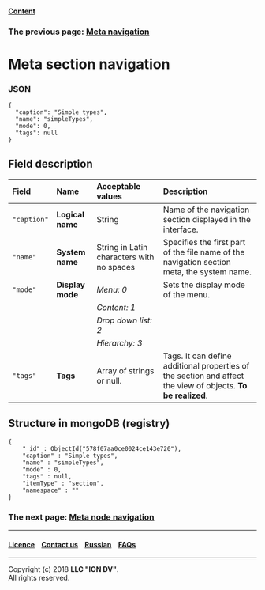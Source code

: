 #### [Content](/docs/en/index.md)

### The previous page: [Meta navigation](/docs/en/2_system_description/metadata_structure/meta_navigation/meta_navigation.md)

# Meta section navigation

### JSON

```
{
  "caption": "Simple types",
  "name": "simpleTypes",
  "mode": 0,
  "tags": null
}

```
## Field description

| Field        | Name  | Acceptable values                                                                                                                                                                              | Description                                                                                                 |
|:------------|:----------------------|:-------------------------------------------------------------------------------------------------------------------------------------------------------------------------------------------------|:---------------------------------------------------------------------------------------------------------|
|`"caption"`      | **Logical name**    | String                        | Name of the navigation section displayed in the interface.                    
| `"name"`        | **System name**     | String in Latin characters with no spaces| Specifies the first part of the file name of the navigation section meta, the system name.  
| `"mode"`        | **Display mode**    | _Menu: 0_                     | Sets the display mode of the menu.    
|                 |                     | _Content: 1_               |                                  
|                 |                     | _Drop down list: 2_       |                                  
|                 |                     | _Hierarchy: 3_                 |                                  
| `"tags"`        | **Tags**            | Array of strings or null.       | Tags. It can define additional properties of the section and affect the view of objects. **To be realized**. 

## Structure in mongoDB (registry)
```
{
    "_id" : ObjectId("578f07aa0ce0024ce143e720"),
    "caption" : "Simple types",
    "name" : "simpleTypes",
    "mode" : 0,
    "tags" : null,
    "itemType" : "section",
    "namespace" : ""
}
```

### The next page: [Meta node navigation](/docs/en/2_system_description/metadata_structure/meta_navigation/navigation_nodes.md)

--------------------------------------------------------------------------  


 #### [Licence](/LICENCE.md) &ensp;  [Contact us](https://iondv.com) &ensp;  [Russian](/docs/ru/2_system_description/metadata_structure/meta_navigation/navigation_section.md)   &ensp; [FAQs](/faqs.md)          



--------------------------------------------------------------------------  

Copyright (c) 2018 **LLC "ION DV"**.  
All rights reserved. 